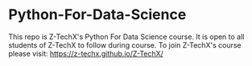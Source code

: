# Python-For-Data-Science
This repo is Z-TechX's Python For Data Science course. It is open to all students of Z-TechX to follow during course. To join Z-TechX's course please visit: https://z-techx.github.io/Z-TechX/
